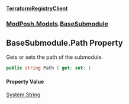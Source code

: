 #### [TerraformRegistryClient](index.md 'index')
### [ModPosh.Models](ModPosh.Models.md 'ModPosh.Models').[BaseSubmodule](ModPosh.Models.BaseSubmodule.md 'ModPosh.Models.BaseSubmodule')

## BaseSubmodule.Path Property

Gets or sets the path of the submodule.

```csharp
public string Path { get; set; }
```

#### Property Value
[System.String](https://docs.microsoft.com/en-us/dotnet/api/System.String 'System.String')